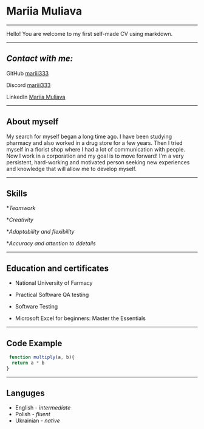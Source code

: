 # **Mariia Muliava**
___

Hello! You are welcome to my first self-made CV using markdown.

 ---

## _Contact with me:_

GitHub [mariii333](https://github.com/mariii333)

Discord [mariii333](https://discord.com/users/1044493340789444608)

LinkedIn [Mariia Muliava](https://www.linkedin.com/in/mariia-muliava-8829a621b/)

---

## **About myself**
My search for myself began a long time ago. I have been studying pharmacy and also worked in a drug store for a few years. Then I tried myself in a florist shop where I had a lot of communication with people.
Now I work in a corporation and my goal is to move forward!
I'm a very persistent, hard-working and motivated person seeking new experiences and knowledge that will allow me to develop myself.

---

## **Skills**

**Teamwork*

**Creativity*

**Adaptability and flexibility*

**Accuracy and  attention to ddetails*

---

## **Education and certificates**

- National University of Farmacy

- Practical Software QA testing

- Software Testing

- Microsoft Excel for beginners: Master the Essentials

---

## **Code Example**

```JavaScript
 function multiply(a, b){
  return a * b
}
```

---

## **Languges**

- English - *intermediate*
- Polish - *fluent*
- Ukrainian - *native*

